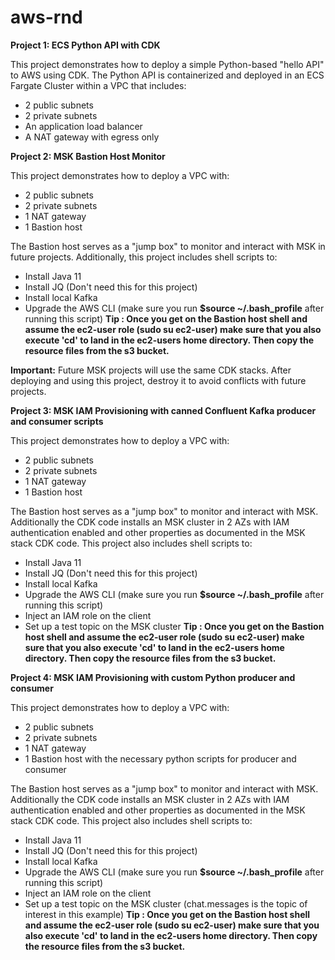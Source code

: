 # aws-rnd
**Project 1: ECS Python API with CDK**

This project demonstrates how to deploy a simple Python-based "hello API" to AWS using CDK. The Python API is containerized and deployed in an ECS Fargate Cluster within a VPC that includes:
- 2 public subnets
- 2 private subnets
- An application load balancer
- A NAT gateway with egress only

**Project 2: MSK Bastion Host Monitor**

This project demonstrates how to deploy a VPC with:
- 2 public subnets
- 2 private subnets
- 1 NAT gateway
- 1 Bastion host

The Bastion host serves as a "jump box" to monitor and interact with MSK in future projects. Additionally, this project includes shell scripts to:
- Install Java 11
- Install JQ (Don't need this for this project)
- Install local Kafka
- Upgrade the AWS CLI (make sure you run **$source ~/.bash_profile** after running this script)
**Tip : Once you get on the Bastion host shell and assume the ec2-user role (sudo su ec2-user) make sure that you also execute 'cd' to land in the ec2-users home directory. Then copy the resource files from the s3 bucket.**

**Important:** Future MSK projects will use the same CDK stacks. After deploying and using this project, destroy it to avoid conflicts with future projects.

**Project 3: MSK IAM Provisioning with canned Confluent Kafka producer and consumer scripts**

This project demonstrates how to deploy a VPC with:
- 2 public subnets
- 2 private subnets
- 1 NAT gateway
- 1 Bastion host

The Bastion host serves as a "jump box" to monitor and interact with MSK. Additionally the CDK code installs an MSK cluster in 2 AZs with IAM authentication enabled and other properties as documented in the MSK stack CDK code. This project also includes shell scripts to:
- Install Java 11
- Install JQ (Don't need this for this project)
- Install local Kafka
- Upgrade the AWS CLI (make sure you run **$source ~/.bash_profile** after running this script)
- Inject an IAM role on the client
- Set up a test topic on the MSK cluster
**Tip : Once you get on the Bastion host shell and assume the ec2-user role (sudo su ec2-user) make sure that you also execute 'cd' to land in the ec2-users home directory. Then copy the resource files from the s3 bucket.**

**Project 4: MSK IAM Provisioning with custom Python producer and consumer**

This project demonstrates how to deploy a VPC with:
- 2 public subnets
- 2 private subnets
- 1 NAT gateway
- 1 Bastion host with the necessary python scripts for producer and consumer

The Bastion host serves as a "jump box" to monitor and interact with MSK. Additionally the CDK code installs an MSK cluster in 2 AZs with IAM authentication enabled and other properties as documented in the MSK stack CDK code. This project also includes shell scripts to:
- Install Java 11
- Install JQ (Don't need this for this project)
- Install local Kafka
- Upgrade the AWS CLI (make sure you run **$source ~/.bash_profile** after running this script)
- Inject an IAM role on the client
- Set up a test topic on the MSK cluster (chat.messages is the topic of interest in this example)
**Tip : Once you get on the Bastion host shell and assume the ec2-user role (sudo su ec2-user) make sure that you also execute 'cd' to land in the ec2-users home directory. Then copy the resource files from the s3 bucket.**